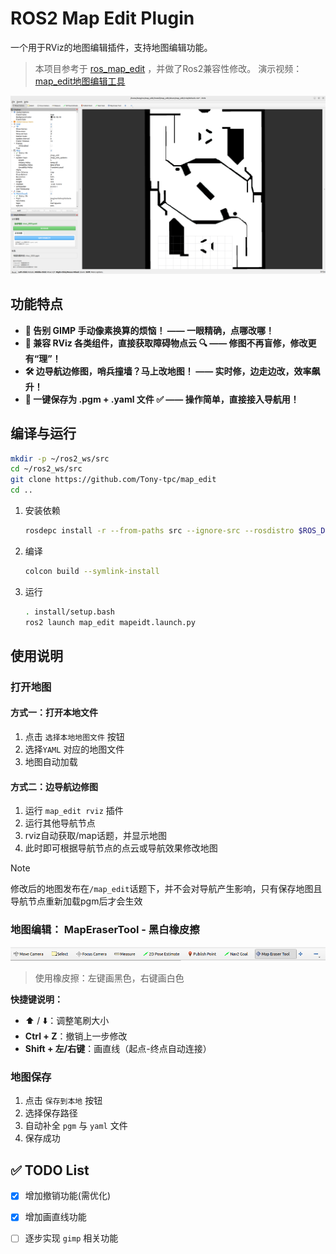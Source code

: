 <!--
 * @Author: Tonytpc ykq31415926@163.com
 * @Date: 2025-07-09 22:24:31
 * @LastEditors: Tonytpc ykq31415926@163.com
 * @LastEditTime: 2025-08-05 12:22:05
 * @FilePath: /map_edit/readme.md
 * @Description: 这是默认设置,请设置`customMade`, 打开koroFileHeader查看配置 进行设置: https://github.com/OBKoro1/koro1FileHeader/wiki/%E9%85%8D%E7%BD%AE
-->
# ROS2 Map Edit Plugin
一个用于RViz的地图编辑插件，支持地图编辑功能。
> 本项目参考于 [ros_map_edit](https://gitee.com/reinovo/ros_map_edit) ，并做了Ros2兼容性修改。
> 演示视频：[map_edit地图编辑工具](https://www.bilibili.com/video/BV1XPtJzbEn8)

![alt text](resource/image-3.png)



## 功能特点
- **🎯 告别 GIMP 手动像素换算的烦恼！ —— 一眼精确，点哪改哪！**
- **🧩 兼容 RViz 各类组件，直接获取障碍物点云 🔍 —— 修图不再盲修，修改更有“理”！**
- **🛠️ 边导航边修图，哨兵撞墙？马上改地图！ —— 实时修，边走边改，效率飙升！**
- **💾 一键保存为 .pgm + .yaml 文件 ✅ —— 操作简单，直接接入导航用！**


## 编译与运行


```zsh
mkdir -p ~/ros2_ws/src
cd ~/ros2_ws/src
git clone https://github.com/Tony-tpc/map_edit
cd ..
```

1. 安装依赖

    ```zsh
    rosdepc install -r --from-paths src --ignore-src --rosdistro $ROS_DISTRO -y
    ```

2. 编译

    ```zsh
    colcon build --symlink-install
    ```

3. 运行

    ```zsh
    . install/setup.bash
    ros2 launch map_edit mapeidt.launch.py 
    ```

## 使用说明

### 打开地图

#### 方式一：打开本地文件
1. 点击 `选择本地地图文件` 按钮
2. 选择`YAML` 对应的地图文件
3. 地图自动加载

#### 方式二：边导航边修图

1. 运行 `map_edit rviz` 插件
2. 运行其他导航节点
3. rviz自动获取/map话题，并显示地图
4. 此时即可根据导航节点的点云或导航效果修改地图


>[!NOTE]  
>修改后的地图发布在`/map_edit`话题下，并不会对导航产生影响，只有保存地图且导航节点重新加载pgm后才会生效

### 地图编辑： MapEraserTool - 黑白橡皮擦

![alt text](resource/image.png)
>使用橡皮擦：左键画黑色，右键画白色

**快捷键说明：**
- ⬆️ / ⬇️：调整笔刷大小  
- **Ctrl + Z**：撤销上一步修改  
- **Shift + 左/右键**：画直线（起点-终点自动连接）  
### 地图保存

1. 点击 `保存到本地` 按钮
2. 选择保存路径
3. 自动补全 `pgm` 与 `yaml` 文件
4. 保存成功

## ✅ TODO List

- [x] 增加撤销功能(需优化)
- [x] 增加画直线功能
- [ ] 逐步实现 `gimp` 相关功能







